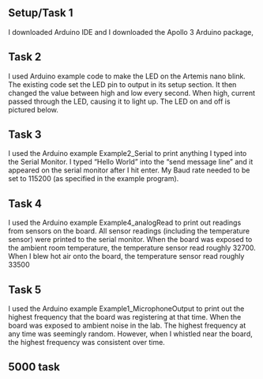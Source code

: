 ## Setup/Task 1
I downloaded Arduino IDE and I downloaded the Apollo 3 Arduino package, 

## Task 2
I used Arduino example code to make the LED on the Artemis nano blink. The existing code set the LED pin to output in its setup section. It then changed the value between high and low every second. When high, current passed through the LED, causing it to light up. The LED on and off is pictured below. 


## Task 3
I used the Arduino example Example2_Serial to print anything I typed into the Serial Monitor. I typed “Hello World” into the “send message line” and it appeared on the serial monitor after I hit enter. My Baud rate needed to be set to 115200 (as specified in the example program).


## Task 4
I used the Arduino example Example4_analogRead to print out readings from sensors on the board. All sensor readings (including the temperature sensor) were printed to the serial monitor. When the board was exposed to the ambient room temperature, the temperature sensor read roughly 32700. When I blew hot air onto the board, the temperature sensor read roughly 33500



## Task 5
I used the Arduino example Example1_MicrophoneOutput to print out the highest frequency that the board was registering at that time. When the board was exposed to ambient noise in the lab. The highest frequency at any time was seemingly random. However, when I whistled near the board, the highest frequency was consistent over time. 



## 5000 task 
